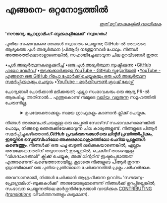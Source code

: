 # എങ്ങനെ- ഒറ്റനോട്ടത്തിൽ
<div align="right" markdown="1">
    
*[ഇത് മറ്റ് ഭാഷകളിൽ വായിക്കുക](README.md#translations)*
</div>

**'സൗജന്യ-പ്രോഗ്രാമിംഗ്-ബുക്കുകളിലേക്ക്' സ്വാഗതം!**

പുതിയ സംഭാവകരെ ഞങ്ങൾ സ്വാഗതം ചെയ്യുന്നു; GitHub-ൽ അവരുടെ ആദ്യത്തെ പുൾ അഭ്യർത്ഥന (പിആർ) നടത്തുന്നവർ പോലും. നിങ്ങൾ അത്തരത്തിലൊരാളാണെങ്കിൽ, സഹായിച്ചേക്കാവുന്ന ചില ഉറവിടങ്ങൾ ഇതാ:

•[പുൾ അഭ്യർത്ഥനകളെക്കുറിച്ച്](https://docs.github.com/en/pull-requests/collaborating-with-pull-requests/proposing-changes-to-your-work-with-pull-requests/about-pull-requests)
•[ഒരു പുൾ അഭ്യർത്ഥന സൃഷ്ടിക്കുന്നു](https://docs.github.com/en/pull-requests/collaborating-with-pull-requests/proposing-changes-to-your-work-with-pull-requests/creating-a-pull-request)
•[GitHub ഹലോ വേൾഡ്](https://docs.github.com/en/get-started/quickstart/hello-world)
•[തുടക്കക്കാർക്കുള്ള YouTube - GitHub ട്യൂട്ടോറിയൽ](https://www.youtube.com/watch?v=0fKg7e37bQE)
•[YouTube - എങ്ങനെ ഒരു GitHub റിപ്പോ ഫോർക്ക് ചെയ്യുകയും ഒരു പുൾ അഭ്യർത്ഥന സമർപ്പിക്കുകയും ചെയ്യാം](https://www.youtube.com/watch?v=G1I3HF4YWEw)
•[YouTube - മാർക്ക്ഡൗൺ ക്രാഷ് കോഴ്സ്](https://www.youtube.com/watch?v=HUBNt18RFbo)

ചോദ്യങ്ങൾ ചോദിക്കാൻ മടിക്കരുത്; എല്ലാ സംഭാവകരും ഒരു ആദ്യ PR-ൽ ആരംഭിച്ചു. അതിനാൽ... എന്തുകൊണ്ട് നമ്മുടെ [വലിയ, വളരുന്ന](https://www.apiseven.com/en/contributor-graph?chart=contributorOverTime&repo=ebookfoundation/free-programming-books) സമൂഹത്തിൽ ചേരുന്നില്ല.

<details align="center" markdown="1">
<summary>ഉപയോക്താക്കളും സമയ ഗ്രാഫുകളും കാണാൻ ക്ലിക്ക് ചെയ്യുക.</summary>

[![EbookFoundation/free-programming-books's Contributor over time Graph](https://contributor-overtime-api.apiseven.com/contributors-svg?chart=contributorOverTime&repo=ebookfoundation/free-programming-books)](https://www.apiseven.com/en/contributor-graph?chart=contributorOverTime&repo=ebookfoundation/free-programming-books)

[![EbookFoundation/free-programming-books's Monthly Active Contributors graph](https://contributor-overtime-api.apiseven.com/contributors-svg?chart=contributorMonthlyActivity&repo=ebookfoundation/free-programming-books)](https://www.apiseven.com/en/contributor-graph?chart=contributorMonthlyActivity&repo=ebookfoundation/free-programming-books)

</details>

നിങ്ങൾ അനുഭവപരിചയമുള്ള ഒരു ഓപ്പൺ സോഴ്‌സ് സംഭാവകനാണെങ്കിൽ പോലും, നിങ്ങളെ ഞെരുക്കിയേക്കാവുന്ന ചില കാര്യങ്ങളുണ്ട്. നിങ്ങളുടെ പിആർ സമർപ്പിച്ചുകഴിഞ്ഞാൽ,***GitHub പ്രവർത്തനങ്ങൾ* ഒരു *ലിന്റർ* പ്രവർത്തിപ്പിക്കും, ഇടയ്ക്കിടെ സ്പെയ്സിംഗിലോ അക്ഷരമാലാക്രമത്തിലോ ചെറിയ പ്രശ്നങ്ങൾ കണ്ടെത്തും**. നിങ്ങൾക്ക് ഒരു പച്ച ബട്ടൺ ലഭിക്കുകയാണെങ്കിൽ, എല്ലാം അവലോകനത്തിന് തയ്യാറാണ്; ഇല്ലെങ്കിൽ, ചെക്കിന് താഴെയുള്ള "വിശദാംശങ്ങൾ" ക്ലിക്ക് ചെയ്യുക, അത് ലിന്ററിന് ഇഷ്ടപ്പെടാത്തത് എന്താണെന്ന് കണ്ടെത്താനായില്ല, കൂടാതെ നിങ്ങളുടെ പിആർ തുറന്ന ബ്രാഞ്ചിലേക്ക് ഒരു പുതിയ പ്രതിബദ്ധത ചേർക്കുന്നതിൽ പ്രശ്നം പരിഹരിക്കുക.

അവസാനമായി, നിങ്ങൾ ചേർക്കാൻ ആഗ്രഹിക്കുന്ന ഉറവിടം 'സൗജന്യ-പ്രോഗ്രാമിംഗ്-ബുക്കുകൾക്ക്' അനുയോജ്യമാണെന്ന് നിങ്ങൾക്ക് ഉറപ്പില്ലെങ്കിൽ, സംഭാവന ചെയ്യുന്നതിലെ മാർഗ്ഗനിർദ്ദേശങ്ങൾ വായിക്കുക [CONTRIBUTING](CONTRIBUTING.md) *([translations](README.md#translations) വിവർത്തനങ്ങളും ലഭ്യമാണ്)*.
